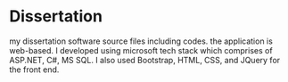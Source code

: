 # Dissertation
my dissertation software source files including codes.
the application is web-based. I developed using microsoft tech stack which comprises of ASP.NET, C#, MS SQL.
I also used Bootstrap, HTML, CSS, and JQuery for the front end.
